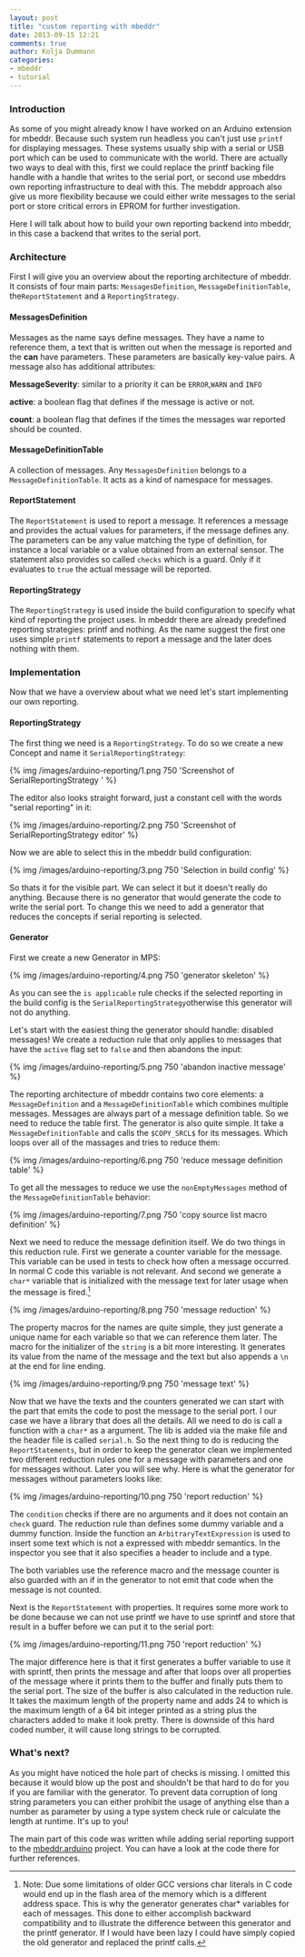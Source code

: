 ```yaml
---
layout: post
title: "custom reporting with mbeddr"
date: 2013-09-15 12:21
comments: true
author: Kolja Dummann
categories: 
- mbeddr
- tutorial
---
```


### Introduction

As some of you might already know I have worked on an Arduino extension for mbeddr. Because such system run headless you can't just use `printf` for displaying messages. These systems usually ship with a serial or USB port which can be used to communicate with the world. There are actually two ways to deal with this, first we could replace the printf backing file handle with a handle that writes to the serial port, or second use mbeddrs own reporting infrastructure to deal with this. The mebddr approach also give us  more flexibility because we could either write messages to the serial port or store critical errors in EPROM for further investigation. 

Here I will talk about how to build your own reporting backend into mbeddr, in this case a backend that writes to the serial port.

### Architecture

First I will give you an overview about the reporting architecture of mbeddr. It consists of four main parts: `MessagesDefinition`, `MessageDefinitionTable`, the`ReportStatement` and a `ReportingStrategy`. 

#### MessagesDefinition

Messages as the name says define messages. They have a name to reference them, a text that is written out when the message is reported and the **can** have parameters. These parameters are basically key-value pairs. A message also has additional attributes: 

**MessageSeverity**:  similar to a priority it can be `ERROR`,`WARN` and `INFO`

**active**: a boolean flag that defines if the message is active or not. 

**count**: a boolean flag that defines if the times the messages war reported should be counted.

#### MessageDefinitionTable

A collection of messages. Any `MessagesDefinition` belongs to a `MessageDefinitionTable`. It acts as a kind of namespace for messages.

#### ReportStatement

The `ReportStatement` is used to report a message. It references a message and provides the actual values for parameters, if the message defines any. The parameters can be any value matching the type of definition, for instance a local variable or a value obtained from an external sensor.  The statement also provides so called `checks` which is a guard. Only if it evaluates to `true` the actual message will be reported.

#### ReportingStrategy

The `ReportingStrategy` is used inside the build configuration to specify what kind of reporting the project uses. In mbeddr there are already predefined reporting strategies: printf and nothing. As the name suggest the first one uses simple `printf` statements to report a message and the later does nothing with them.

### Implementation

Now that we have a overview about what we need let's start implementing our own reporting.

<!--more-->

#### ReportingStrategy

 The first thing we need is a `ReportingStrategy`.  To do so we create a new Concept and name it `SerialReportingStrategy`:

{% img /images/arduino-reporting/1.png 750 'Screenshot of SerialReportingStrategy '  %}

The editor also looks straight forward, just a constant cell with the words "serial reporting" in it:

{% img /images/arduino-reporting/2.png 750 'Screenshot of SerialReportingStrategy  editor'  %}

Now we are able to select this in the mbeddr build configuration:

{% img /images/arduino-reporting/3.png 750 'Selection in build config'  %}

So thats it for the visible part. We can select it but it doesn't really do anything. Because there is no generator that would generate the code to write the serial port. To change this we need to add a generator that reduces the concepts if serial reporting is selected. 

#### Generator

First we create a new Generator in MPS:

{% img /images/arduino-reporting/4.png 750 'generator skeleton'  %}

As you can see the `is applicable` rule checks if the selected reporting in the build config is the `SerialReportingStrategy`otherwise this generator will not do anything.  

Let's start with the easiest thing the generator should handle: disabled messages! We create a reduction rule that only applies to messages that have the `active` flag set to `false` and then abandons the input:

{% img /images/arduino-reporting/5.png 750 'abandon inactive message'  %}

The reporting architecture of mbeddr contains two core elements: a `MessageDefinition`  and a `MessageDefinitionTable` which combines multiple messages. Messages are always part of a message definition table. So we need to reduce the table first. The generator is also quite simple. It take a `MessageDefinitionTable` and calls the `$COPY_SRCL$` for its messages. Which loops over all of the massages and tries to reduce them:

{% img /images/arduino-reporting/6.png 750 'reduce message definition table'  %}

To get all the messages to reduce we use the `nonEmptyMessages` method of the `MessageDefinitionTable` behavior:

{% img /images/arduino-reporting/7.png 750 'copy source list macro definition'  %}

Next we need to reduce the message definition itself. 
We do two things in this reduction rule. First we generate a counter variable for the message. This variable can be used in tests to check how often a message occurred. In normal C code this variable is not relevant. And second we generate a `char*` variable that is initialized with the message text for later usage when the message is fired.[^1]

{% img /images/arduino-reporting/8.png 750 'message reduction'  %}

The property macros for the names are quite simple, they just generate a unique name for each variable so that we can reference them later. The macro for the initializer of the `string` is a bit more interesting. It generates its value from the name of the message and the text but also appends a `\n` at the end for line ending.

{% img /images/arduino-reporting/9.png 750 'message text'  %}

Now that we have the texts and the counters generated we can start with the part that emits the code to post the message to the serial port. I our case we have a library that does all the details. All we need to do is call a function with a `char*` as a argument. The lib is added via the make file and the header file is called `serial.h`.  So the next thing to do is reducing the `ReportStatements`, but in order to keep the generator clean we implemented two different reduction rules one for a message with parameters and one for messages without. Later you will see why. Here is what the generator for messages without parameters looks like:

{% img /images/arduino-reporting/10.png 750 'report reduction'  %}

The `condition` checks if there are no arguments and it does not contain an `check` guard. The reduction rule than defines some dummy variable and a dummy function. Inside the function an `ArbitraryTextExpression` is used to insert some text which is not a expressed with mbeddr semantics.  In the inspector you see that it also specifies a header to include and a type.

The both variables use the reference macro and the message counter is also guarded with an if in the generator to not emit that code when the message is not counted. 

Next is the `ReportStatement` with properties. It requires some more work to be done because we can not use printf we have to use sprintf and store that result in a buffer before we can put it to the serial port:

{% img /images/arduino-reporting/11.png 750 'report reduction'  %}

The major difference here is that it first generates a buffer variable to use it with sprintf, then prints the message and after that loops over all properties of the message where it prints them to the buffer and finally puts them to the serial port.  The size of the buffer is also calculated in the reduction rule. It takes the maximum length of the property name and adds 24 to which is the maximum length of a 64 bit integer printed as a string plus the characters added to make it look pretty. There is downside of this hard coded number, it will cause long strings to be corrupted. 

### What's next?

As you might have noticed the hole part of checks is missing. I omitted this because it would blow up the post and shouldn't be that hard to do for you if you are familiar with the generator. To prevent data corruption of long string parameters you can either prohibit the usage of anything else than a number as parameter by using a type system check rule or calculate the length at runtime. It's up to you!

The main part of this code was written while adding serial reporting support to the [mbeddr.arduino](https://github.com/coolya/mbeddr.arduino) project. You can have a look at the code there for further references. 

 [^1]: Note: Due some limitations of older GCC versions char literals in C code would end up in the flash area of the memory which is a different address space. This is why the generator generates char* variables for each of messages. This done to either accomplish backward compatibility and to illustrate the difference between this generator and the printf generator. If I would have been lazy I could have simply copied the old generator and replaced the printf calls.


